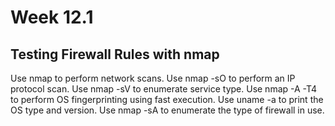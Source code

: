 # Week 12.1

## Testing Firewall Rules with nmap
Use nmap to perform network scans.
Use nmap -sO to perform an IP protocol scan.
Use nmap -sV to enumerate service type.
Use nmap -A -T4 to perform OS fingerprinting using fast execution.
Use uname -a to print the OS type and version.
Use nmap -sA to enumerate the type of firewall in use.
